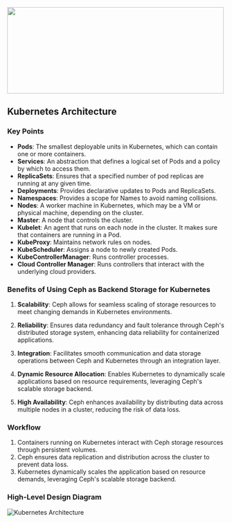 <img src="https://kubernetes.io/images/kubernetes-horizontal-color.png" width="500" height="200">

## Kubernetes Architecture

### Key Points
- **Pods**: The smallest deployable units in Kubernetes, which can contain one or more containers.
- **Services**: An abstraction that defines a logical set of Pods and a policy by which to access them.
- **ReplicaSets**: Ensures that a specified number of pod replicas are running at any given time.
- **Deployments**: Provides declarative updates to Pods and ReplicaSets.
- **Namespaces**: Provides a scope for Names to avoid naming collisions.
- **Nodes**: A worker machine in Kubernetes, which may be a VM or physical machine, depending on the cluster.
- **Master**: A node that controls the cluster.
- **Kubelet**: An agent that runs on each node in the cluster. It makes sure that containers are running in a Pod.
- **KubeProxy**: Maintains network rules on nodes.
- **KubeScheduler**: Assigns a node to newly created Pods.
- **KubeControllerManager**: Runs controller processes.
- **Cloud Controller Manager**: Runs controllers that interact with the underlying cloud providers.

### Benefits of Using Ceph as Backend Storage for Kubernetes

1. **Scalability**: Ceph allows for seamless scaling of storage resources to meet changing demands in Kubernetes environments.
   
2. **Reliability**: Ensures data redundancy and fault tolerance through Ceph's distributed storage system, enhancing data reliability for containerized applications.
   
3. **Integration**: Facilitates smooth communication and data storage operations between Ceph and Kubernetes through an integration layer.
   
4. **Dynamic Resource Allocation**: Enables Kubernetes to dynamically scale applications based on resource requirements, leveraging Ceph's scalable storage backend.
   
5. **High Availability**: Ceph enhances availability by distributing data across multiple nodes in a cluster, reducing the risk of data loss.

### Workflow
1. Containers running on Kubernetes interact with Ceph storage resources through persistent volumes.
2. Ceph ensures data replication and distribution across the cluster to prevent data loss.
3. Kubernetes dynamically scales the application based on resource demands, leveraging Ceph's scalable storage backend.

### High-Level Design Diagram
![Kubernetes Architecture](https://www.opsramp.com/wp-content/uploads/2022/07/Kubernetes-Architecture-1536x972.png)

